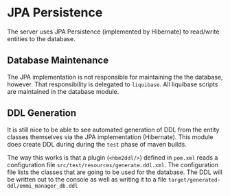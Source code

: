 JPA Persistence
=======================

The server uses JPA Persistence (implemented by Hibernate) to read/write entities
to the database.

Database Maintenance
-----------------------

The JPA implementation is not responsible for maintaining the the database, however.
That responsibility is delegated to `liquibase`. All liquibase scripts are maintained
in the database module.

DDL Generation
-----------------------

It is still nice to be able to see automated generation of DDL from the entity classes themselves
via the JPA implementation (Hibernate). This module does create DDL during during the `test` phase of maven builds.

The way this works is that a plugin (`<hbm2ddl/>`) defined in `pom.xml` reads a configuration file
`src/test/resources/generate.ddl.xml`. The configuration file lists the classes that are going to be used for the
database. The DDL will be written out to the console as well as writing it to a file 
`target/generated-ddl/emmi_manager_db.ddl`
